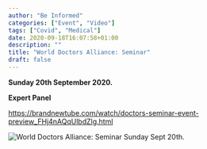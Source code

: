 ```yaml
---
author: "Be Informed"
categories: ["Event", "Video"]
tags: ["Covid", "Medical"]
date: 2020-09-18T16:07:58+01:00
description: ""
title: "World Doctors Alliance: Seminar"
draft: false
---
```


**Sunday 20th September 2020.**

**Expert Panel**

https://brandnewtube.com/watch/doctors-seminar-event-preview_FHj4nAQqUlbdZlg.html

![World Doctors Alliance: Seminar Sunday Sept 20th.](../ims/seminarsep20.jpg)

